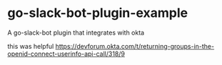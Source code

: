 # go-slack-bot-plugin-example
A go-slack-bot plugin that integrates with okta


this was helpful https://devforum.okta.com/t/returning-groups-in-the-openid-connect-userinfo-api-call/318/9
